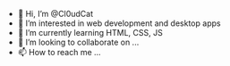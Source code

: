 - 👋 Hi, I’m @Cl0udCat
- 👀 I’m interested in web development and desktop apps
- 🌱 I’m currently learning HTML, CSS, JS
- 💞️ I’m looking to collaborate on ...
- 📫 How to reach me ...

<!---
Cl0udCat/Cl0udCat is a ✨ special ✨ repository because its `README.md` (this file) appears on your GitHub profile.
You can click the Preview link to take a look at your changes.
--->
